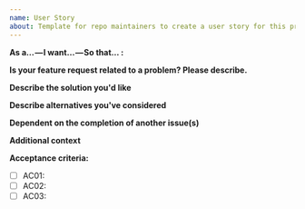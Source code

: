 ```yaml
---
name: User Story
about: Template for repo maintainers to create a user story for this project
---
```


<!-- The intended use of this template is for contributors with repo level access to create user stories that will be reflected in our product roadmap. It is intended to be detailed and have specifications.

Versus the "Feature Request" template which is a general inquiry/request from the public to add a feature to af-snippet. Feature requests may be rejected or tabled. -->

<!-- For the title of your user story append it with a Project number, i.e. US100 Add Circle CI -->

**As a… — I want… — So that… :**

<!-- Example : **As a** subscriber, **I want** to log in **so that** I could access to my account -->

**Is your feature request related to a problem? Please describe.**

<!-- A clear and concise description of what the problem is. Ex. I'm always frustrated when [...] -->

**Describe the solution you'd like**

<!-- A clear and concise description of what you want to happen. -->

**Describe alternatives you've considered**

<!-- A clear and concise description of any alternative solutions or features you've considered. -->

**Dependent on the completion of another issue(s)**

<!-- Example:

- Issue #11

 -->

**Additional context**

<!-- For example any other context or screenshots about the feature request here. -->

**Acceptance criteria:**

<!--
Acceptance criteria complete stories and make it testable.

Make sure to cover the following:
- [ ] Given: Creates a context
- [ ] When: Some actions to be carried out by the user
- [ ] Then: The result that should be obtained

Example:
- [ ] AC01: Given that I’m a user with an active account, when I’m login on the website with my correct email address and password, then I should be logged in without any error

- [ ] AC02: Given that I’m a user with an active account, when I log in on the website with a wrong email address, then I should see an error message displayed under the email field
-->

- [ ] AC01:
- [ ] AC02:
- [ ] AC03:
